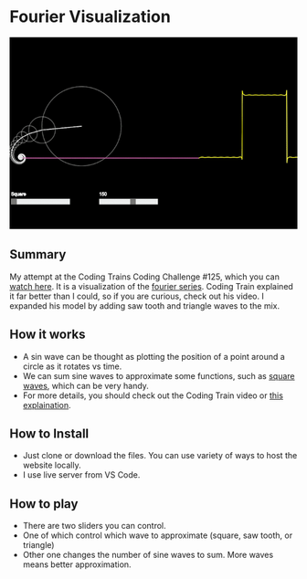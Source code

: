# Fourier Visualization
!["Fourier Visualization"](assets\fourier-showcase.gif)

## Summary
My attempt at the Coding Trains Coding Challenge #125, which you can [watch here](https://www.youtube.com/watch?v=Mm2eYfj0SgA). It is a visualization of the [fourier series](https://en.wikipedia.org/wiki/Fourier_series). Coding Train explained it far better than I could, so if you are curious, check out his video. I expanded his model by adding saw tooth and triangle waves to the mix. 

## How it works
- A sin wave can be thought as plotting the position of a point around a circle as it rotates vs time.
- We can sum sine waves to approximate some functions, such as [square waves](https://en.wikipedia.org/wiki/Square_wave), which can be very handy.
- For more details, you should check out the Coding Train video or [this explaination](https://bilimneguzellan.net/en/purrier-series-meow-and-making-images-speak/).


## How to Install
- Just clone or download the files. You can use variety of ways to host the website locally.
- I use live server from VS Code.

## How to play
- There are two sliders you can control.
- One of which control which wave to approximate (square, saw tooth, or triangle)
- Other one changes the number of sine waves to sum. More waves means better approximation.

